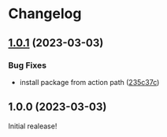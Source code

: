 # Changelog

## [1.0.1](https://github.com/pndurette/gh-actions-auto-docs/compare/v1.0.0...v1.0.1) (2023-03-03)


### Bug Fixes

* install package from action path ([235c37c](https://github.com/pndurette/gh-actions-auto-docs/commit/235c37cfc920daafc02fc6b14a36524c8328149a))

## 1.0.0 (2023-03-03)

Initial realease!
